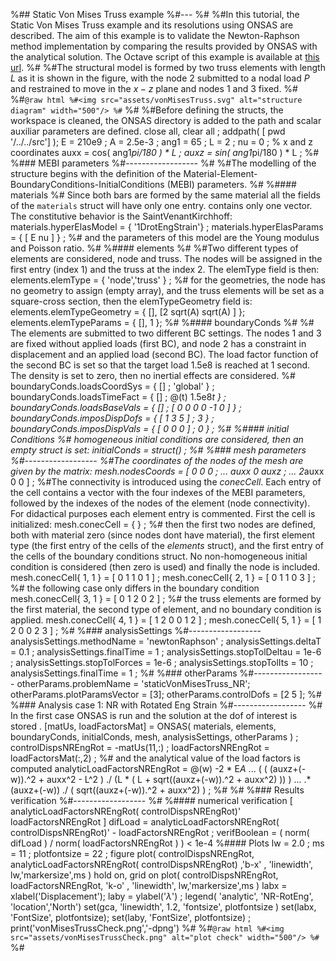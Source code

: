 %## Static Von Mises Truss example
%#---
%#
%#In this tutorial, the Static Von Mises Truss example and its resolutions using ONSAS are described. The aim of this example is to validate the Newton-Raphson method implementation by comparing the results provided by ONSAS with the analytical solution. The Octave script of this example is available at [this url](https://github.com/ONSAS/ONSAS.m/blob/master/examples/staticVonMisesTruss/onsasExample_staticVonMisesTruss.m).
%#
%#The structural model is formed by two truss elements with length $L$ as it is shown in the figure, with the node $2$ submitted to a nodal load $P$ and restrained to move in the $x-z$ plane and nodes $1$ and $3$ fixed.
%#
%#```@raw html
%#<img src="assets/vonMisesTruss.svg" alt="structure diagram" width="500"/>
%#```
%#
%#Before defining the structs, the workspace is cleaned, the ONSAS directory is added to the path and scalar auxiliar parameters are defined.
close all, clear all ;
addpath( [ pwd '/../../src'] );
E = 210e9 ;  A = 2.5e-3 ; ang1 = 65 ; L = 2 ; nu = 0 ;
% x and z coordinates
auxx = cos( ang1*pi/180 ) * L ;  auxz = sin( ang1*pi/180 ) * L ;
%#
%### MEBI parameters
%#------------------
%#
%#The modelling of the structure begins with the definition of the Material-Element-BoundaryConditions-InitialConditions (MEBI) parameters.
%#
%#### materials
%# Since both bars are formed by the same material all the fields of the `materials` struct will have only one entry. contains only one vector. The constitutive behavior is the SaintVenantKirchhoff:
materials.hyperElasModel  = { '1DrotEngStrain'} ;
materials.hyperElasParams = { [ E nu ] } ;
%# and the parameters of this model are the Young modulus and Poisson ratio.
%#
%#### elements
%#
%#Two different types of elements are considered, node and truss. The nodes will be assigned in the first entry (index $1$) and the truss at the index $2$. The elemType field is then:
elements.elemType = { 'node','truss' } ;
%# for the geometries, the node has no geometry to assign (empty array), and the truss elements will be set as a square-cross section, then the elemTypeGeometry field is:
elements.elemTypeGeometry = { [], [2 sqrt(A) sqrt(A) ] };
elements.elemTypeParams = { [], 1 };
%#
%#### boundaryConds
%#
%# The elements are submitted to two different BC settings. The nodes $1$ and $3$ are fixed without applied loads (first BC), and node $2$ has a constraint in displacement and an applied load (second BC). The load factor function of the second BC is set so that the target load 1.5e8 is reached at 1 second. The density is set to zero, then no inertial effects are considered.
%#
boundaryConds.loadsCoordSys = { []        ; 'global'   } ;
boundaryConds.loadsTimeFact = { []        ; @(t) 1.5e8*t     } ;
boundaryConds.loadsBaseVals = { []        ; [ 0 0 0 0 -1 0 ] } ;
boundaryConds.imposDispDofs = { [ 1 3 5 ] ; 3          } ;
boundaryConds.imposDispVals = { [ 0 0 0 ] ; 0          } ;
%#
%#### initial Conditions
%# homogeneous initial conditions are considered, then an empty struct is set:
initialConds                = struct() ;
%#
%### mesh parameters
%#------------------
%#The coordinates of the nodes of the mesh are given by the matrix:
mesh.nodesCoords = [      0  0     0  ; ...
                       auxx  0  auxz  ; ...
                     2*auxx  0     0  ] ;
%#The connectivity is introduced using the _conecCell_. Each entry of the cell contains a vector with the four indexes of the MEBI parameters, followed by the indexes of the nodes of the element (node connectivity). For didactical purposes each element entry is commented. First the cell is initialized:
mesh.conecCell = { } ;
%# then the first two nodes are defined, both with material zero (since nodes dont have material), the first element type (the first entry of the cells of the _elements_ struct), and the first entry of the cells of the boundary conditions struct. No non-homogeneous initial condition is considered (then zero is used) and finally the node is included.
mesh.conecCell{ 1, 1 } = [ 0 1 1 0  1   ] ;
mesh.conecCell{ 2, 1 } = [ 0 1 1 0  3   ] ;
%# the following case only differs in the boundary condition
mesh.conecCell{ 3, 1 } = [ 0 1 2 0  2   ] ;
%# the truss elements are formed by the first material, the second type of element, and no boundary condition is applied.
mesh.conecCell{ 4, 1 } = [ 1 2 0 0  1 2 ] ;
mesh.conecCell{ 5, 1 } = [ 1 2 0 0  2 3 ] ;
%#
%### analysisSettings
%#------------------
analysisSettings.methodName    = 'newtonRaphson' ;
analysisSettings.deltaT        = 0.1 ;
analysisSettings.finalTime     =   1 ;
analysisSettings.stopTolDeltau =   1e-6 ;
analysisSettings.stopTolForces =   1e-6 ;
analysisSettings.stopTolIts    =   10 ;
analysisSettings.finalTime     =   1 ;
%#
%### otherParams
%#------------------
otherParams.problemName = 'staticVonMisesTruss_NR';
otherParams.plotParamsVector = [3];
otherParams.controlDofs = [2 5 ];
%#
%### Analysis case 1: NR with Rotated Eng Strain
%#------------------
%# In the first case ONSAS is run and the solution at the dof of interest is stored .
[matUs, loadFactorsMat] = ONSAS( materials, elements, boundaryConds, initialConds, mesh, analysisSettings, otherParams ) ;
controlDispsNREngRot =  -matUs(11,:) ;
loadFactorsNREngRot  =  loadFactorsMat(:,2) ;
%# and the analytical value of the load factors is computed
analyticLoadFactorsNREngRot = @(w) -2 * E*A* ...
     ( (  (auxz+(-w)).^2 + auxx^2 - L^2 ) ./ (L * ( L + sqrt((auxz+(-w)).^2 + auxx^2) )) ) ...
  .* (auxz+(-w)) ./ ( sqrt((auxz+(-w)).^2 + auxx^2) )  ;
%#
%#
%### Results verification
%#------------------
%#
%#### numerical verification
[ analyticLoadFactorsNREngRot( controlDispsNREngRot)' loadFactorsNREngRot ]
difLoad = analyticLoadFactorsNREngRot( controlDispsNREngRot)' - loadFactorsNREngRot ;
verifBoolean = ( norm( difLoad ) / norm( loadFactorsNREngRot ) ) <  1e-4
%#### Plots
lw = 2.0 ; ms = 11 ; plotfontsize = 22 ;
figure
plot( controlDispsNREngRot, analyticLoadFactorsNREngRot( controlDispsNREngRot) ,'b-x' , 'linewidth', lw,'markersize',ms )
hold on, grid on
plot( controlDispsNREngRot, loadFactorsNREngRot, 'k-o' , 'linewidth', lw,'markersize',ms )
labx = xlabel('Displacement');   laby = ylabel('$\lambda$') ;
legend( 'analytic', 'NR-RotEng', 'location','North')
set(gca, 'linewidth', 1.2, 'fontsize', plotfontsize )
set(labx, 'FontSize', plotfontsize); set(laby, 'FontSize', plotfontsize) ;
print('vonMisesTrussCheck.png','-dpng')
%#
%#```@raw html
%#<img src="assets/vonMisesTrussCheck.png" alt="plot check" width="500"/>
%#```
%#
